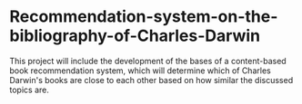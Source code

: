 # Recommendation-system-on-the-bibliography-of-Charles-Darwin
This project will include the development of the bases of a content-based book recommendation system, which will determine which of Charles Darwin's books are close to each other based on how similar the discussed topics are.
